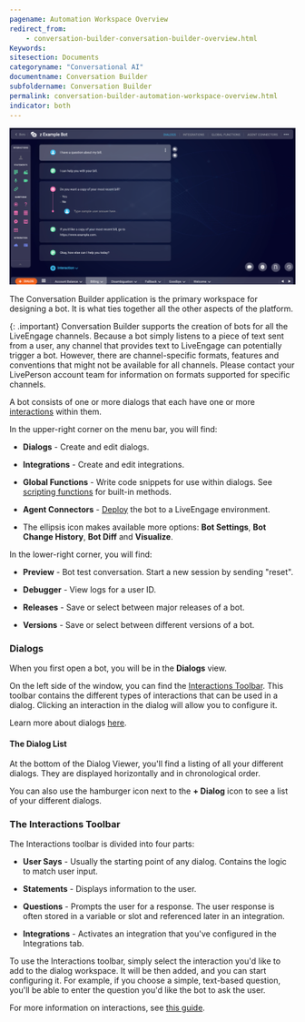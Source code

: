 ```yaml
---
pagename: Automation Workspace Overview
redirect_from:
    - conversation-builder-conversation-builder-overview.html
Keywords:
sitesection: Documents
categoryname: "Conversational AI"
documentname: Conversation Builder
subfoldername: Conversation Builder
permalink: conversation-builder-automation-workspace-overview.html
indicator: both
---
```


<img class="fancyimage" style="width:900px" src="img/ConvoBuilder/convobuilder_main.png">

The Conversation Builder application is the primary workspace for designing a bot. It is what ties together all the other aspects of the platform.

{: .important}
Conversation Builder supports the creation of bots for all the LiveEngage channels. Because a bot simply listens to a piece of text sent from a user, any channel that provides text to LiveEngage can potentially trigger a bot. However, there are channel-specific formats, features and conventions that might not be available for all channels. Please contact your LivePerson account team for information on formats supported for specific channels.

A bot consists of one or more dialogs that each have one or more [interactions](conversation-builder-interactions-interaction-basics.html) within them.

In the upper-right corner on the menu bar, you will find:

* **Dialogs** - Create and edit dialogs.

* **Integrations** - Create and edit integrations.

* **Global Functions** - Write code snippets for use within dialogs. See [scripting functions](conversation-builder-conversation-builder-scripting-functions.html) for built-in methods.

* **Agent Connectors** - [Deploy](conversation-builder-testing-deployment-deploying-to-liveengage.html) the bot to a LiveEngage environment.

* The ellipsis icon makes available more options: **Bot Settings**, **Bot Change History**, **Bot Diff** and **Visualize**.

In the lower-right corner, you will find:

* **Preview** - Bot test conversation. Start a new session by sending "reset".

* **Debugger** - View logs for a user ID.

* **Releases** - Save or select between major releases of a bot.

* **Versions** - Save or select between different versions of a bot.

### Dialogs

When you first open a bot, you will be in the **Dialogs** view.

On the left side of the window, you can find the [Interactions Toolbar](#the-interactions-toolbar). This toolbar contains the different types of interactions that can be used in a dialog. Clicking an interaction in the dialog will allow you to configure it.

Learn more about dialogs [here](conversation-builder-dialogs-dialog-basics.html).

#### The Dialog List

At the bottom of the Dialog Viewer, you'll find a listing of all your different dialogs. They are displayed horizontally and in chronological order.

You can also use the hamburger icon next to the **+ Dialog** icon to see a list of your different dialogs. 

### The Interactions Toolbar

The Interactions toolbar is divided into four parts:

* **User Says** - Usually the starting point of any dialog. Contains the logic to match user input.

* **Statements** - Displays information to the user.

* **Questions** - Prompts the user for a response. The user response is often stored in a variable or slot and referenced later in an integration.

* **Integrations** - Activates an integration that you've configured in the Integrations tab.

To use the Interactions toolbar, simply select the interaction you'd like to add to the dialog workspace. It will be then added, and you can start configuring it. For example, if you choose a simple, text-based question, you'll be able to enter the question you'd like the bot to ask the user. 

For more information on interactions, see [this guide](conversation-builder-interactions-interaction-basics.html).
